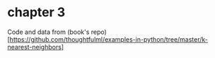 # chapter 3

Code and data from (book's repo)[https://github.com/thoughtfulml/examples-in-python/tree/master/k-nearest-neighbors]